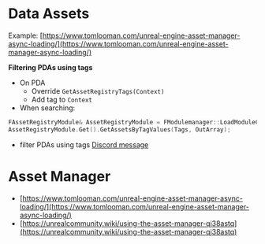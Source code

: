 
# Data Assets

Example: [https://www.tomlooman.com/unreal-engine-asset-manager-async-loading/](https://www.tomlooman.com/unreal-engine-asset-manager-async-loading/)

**Filtering PDAs using tags**
- On PDA
	- Override `GetAssetRegistryTags(Context)`
	- Add tag to `Context`
- When searching:
 ```c++
 FAssetRegistryModule& AssetRegistryModule = FModulemanager::LoadModuleChecked<FAssetRegistryModule>("AssetRegistry");
 AssetRegistryModule.Get().GetAssetsByTagValues(Tags, OutArray);
 ```

- filter PDAs using tags [Discord message](https://discord.com/channels/187217643009212416/221799439008923648/1248689350674481263)

# Asset Manager

- [https://www.tomlooman.com/unreal-engine-asset-manager-async-loading/](https://www.tomlooman.com/unreal-engine-asset-manager-async-loading/)
- [https://unrealcommunity.wiki/using-the-asset-manager-qj38astq](https://unrealcommunity.wiki/using-the-asset-manager-qj38astq)